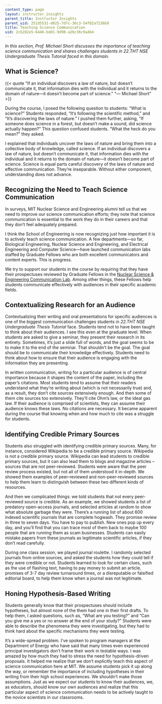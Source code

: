 ```yaml
---
content_type: page
layout: instructor_insights
parent_title: Instructor Insights
parent_uid: 251d5531-d025-7d7c-36c3-54f02a7236b9
title: Teaching Science Communication
uid: 2cb282e5-6446-bdd1-9d98-a26c36c9a4b4
---
```


_In this section, Prof. Michael Short discusses the importance of teaching science communication and shares challenges students in 22.THT NSE Undergraduate Thesis Tutorial faced in this domain._

What is Science?
----------------

{{< quote "If an individual discovers a law of nature, but doesn’t communicate it, that information dies with the individual and it returns to the domain of nature—it doesn’t become part of science." "— Michael Short" >}}

During the course, I posed the following question to students: “What is science?” Students responded, “It’s following the scientific method,” and “It’s discovering the laws of nature.” I pushed them further, asking, “If someone does science in a forest, but doesn’t make a sound, did science actually happen?” This question confused students. “What the heck do you mean?” they asked.

I explained that individuals uncover the laws of nature and bring them into a collective body of knowledge, called science. If an individual discovers a law of nature, but doesn’t communicate it, that information dies with the individual and it returns to the domain of nature—it doesn’t become part of science. Science is equal parts careful discovery of the laws of nature and effective communication. They’re inseparable. Without either component, understanding does not advance.

Recognizing the Need to Teach Science Communication
---------------------------------------------------

In surveys, MIT Nuclear Science and Engineering alumni tell us that we need to improve our science communication efforts; they note that science communication is essential to the work they do in their careers and that they don’t feel adequately prepared.

I think the School of Engineering is now recognizing just how important it is to actively teach science communication. A few departments—so far, Biological Engineering, Nuclear Science and Engineering, and Electrical Engineering and Computer Science—have launched communication labs staffed by Graduate Fellows who are both excellent communicators and content experts. This is progress.

We try to support our students in the course by requiring that they have their prospectuses reviewed by Graduate Fellows in the [Nuclear Science & Engineering Communication Lab](http://web.mit.edu/nse/education/commlab/). Among other things, these Fellows help students communicate effectively with audiences in their specific academic fields.

Contextualizing Research for an Audience
----------------------------------------

Contextualizing their writing and oral presentations for specific audiences is one of the biggest communication challenges students in _22.THT NSE Undergraduate Thesis Tutorial_ face. Students tend not to have been taught to think about their audiences. I see this even at the graduate level. When students are asked to give a seminar, they present their research in its entirety. Sometimes, it’s just a slide full of words, and the goal seems to be to make it to the end of the seminar. That shouldn’t be the goal. The goal should be to communicate their knowledge effectively. Students need to think about how to ensure that their audience is engaging with the information they are presenting.

In written communication, writing for a particular audience is of central importance because it shapes the content of the paper, including the paper’s citations. Most students tend to assume that their readers understand what they’re writing about (which is not necessarily true) and, as a result, they don’t cite sources extensively enough. And then some of them cite sources too extensively. They’ll cite Ohm’s law, or the ideal gas law. If their audience is comprised of scientists, they can assume their audience knows these laws. No citations are necessary. It became apparent during the course that knowing when and how much to cite was a struggle for students. 

Identifying Credible Primary Sources
------------------------------------

Students also struggled with identifying credible primary sources. Many, for instance, considered Wikipedia to be a credible primary source. Wikipedia is not a credible primary source. Wikipedia can lead students to credible primary sources, but it can also lead them to blogs and magazine articles – sources that are not peer-reviewed. Students were aware that the peer review process existed, but not all of them understood it in-depth. We showed them examples of peer-reviewed and non-peer-reviewed sources to help them learn to distinguish between these two different kinds of resources.

And then we complicated things: we told students that not every peer-reviewed source is credible. As an example, we showed students a list of predatory open-access journals, and selected articles at random to show what absolute garbage they were. There’s a running list of about 600 indexed scientific journals that are complete hogwash. They promise review in three to seven days. You have to pay to publish. New ones pop up every day, and you’ll find that you can trace most of them back to maybe 100 people that are running them as scam businesses. Students can easily mistake papers from these journals as legitimate scientific articles, if they don’t read carefully.

During one class session, we played journal roulette. I randomly selected journals from online sources, and asked the students how they could tell if they were credible or not. Students learned to look for certain clues, such as the use of flashing text, having to pay money to submit an article, promises of 3-7 day review turnaround times, or a disreputable or falsified editorial board, to help them know when a journal was not legitimate.

Honing Hypothesis-Based Writing
-------------------------------

Students generally know that their prospectuses should include hypotheses, but almost none of the them had one in their first drafts. To help them, I asked questions, such as, “What are you testing?” and “Can you give me a yes or no answer at the end of your study?” Students were able to describe the phenomena they were investigating, but they had to think hard about the specific mechanisms they were testing.

It’s a wide-spread problem. I’ve spoken to program managers at the Department of Energy who have said that many times even experienced principal investigators don’t frame their work in testable ways. I was amazed by how much they had to stress the need for hypothesis-driven proposals. It helped me realize that we don’t explicitly teach this aspect of science communication here at MIT. We assume students pick it up along the way, or remember the importance of including hypotheses in their writing from their high school experiences. We shouldn’t make those assumptions. Just as we expect our students to know their audiences, we, as educators, should know our own audiences and realize that this particular aspect of science communication needs to be actively taught to the novice scientists in our classrooms.